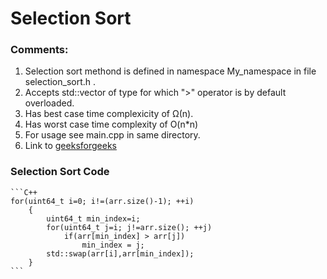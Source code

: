 
# Selection Sort

### Comments:

1. Selection sort methond is defined in namespace My_namespace in file selection_sort.h .
2. Accepts std::vector of type for which ">" operator is by default overloaded.
3. Has best case time complexicity of Ω(n).
4. Has worst case time complexity of O(n*n)
5. For usage see main.cpp in same directory.
6. Link to [geeksforgeeks](https://www.geeksforgeeks.org/selection-sort/)

### Selection Sort Code

    ```C++
    for(uint64_t i=0; i!=(arr.size()-1); ++i)
        {
            uint64_t min_index=i;
            for(uint64_t j=i; j!=arr.size(); ++j)
                if(arr[min_index] > arr[j])
                    min_index = j;
            std::swap(arr[i],arr[min_index]);
        }
    ```